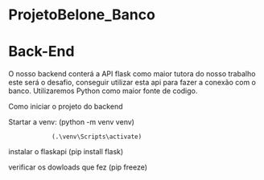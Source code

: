 # ProjetoBelone_Banco
# Back-End

O nosso backend conterá a API flask como maior tutora do nosso trabalho
este será o desafio, conseguir utilizar esta api para fazer a conexão com o banco.
Utilizaremos Python como maior fonte de codigo.

Como iniciar o projeto do backend

Startar a venv: (python -m venv venv)
                
                (.\venv\Scripts\activate)

instalar o flaskapi (pip install flask)

verificar os dowloads que fez (pip freeze)
